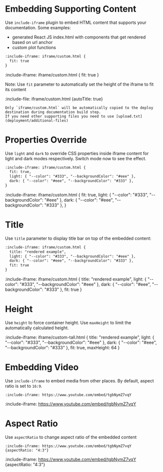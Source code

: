 # Embedding Supporting Content

Use `include-iframe` plugin to embed HTML content that supports your documentation. Some examples:
* generated React JS index.html with components that get rendered based on url anchor
* custom plot functions

```markdown {highlight: "fit: true"}
:include-iframe: iframe/custom.html {
  fit: true
}
```

:include-iframe: iframe/custom.html {
  fit: true
}

Note: Use `fit` parameter to automatically set the height of the iframe to fit its content

:include-file: iframe/custom.html {autoTitle: true}

```attention-warning
Only `iframe/custom.html` will be automatically copied to the deploy destination during documentation build step. 
If you need other supporting files you need to use [upload.txt](deployment/additional-files)
```

# Properties Override

Use `light` and `dark` to override CSS properties inside iframe content for light and dark modes respectively.
Switch mode now to see the effect.

```markdown
:include-iframe: iframe/custom.html {
  fit: true,
  light: { "--color": "#333", "--backgroundColor": "#eee" },
  dark: { "--color": "#eee", "--backgroundColor": "#333" },
}
```

:include-iframe: iframe/custom.html {
  fit: true,
  light: { "--color": "#333", "--backgroundColor": "#eee" },
  dark: { "--color": "#eee", "--backgroundColor": "#333" },
}

# Title

Use `title` parameter to display title bar on top of the embedded content:

```markdown {highlight: "title"}
:include-iframe: iframe/custom.html {
  title: "rendered example",
  light: { "--color": "#333", "--backgroundColor": "#eee" },
  dark: { "--color": "#eee", "--backgroundColor": "#333" },
  fit: true
}
```

:include-iframe: iframe/custom.html {
  title: "rendered example",
  light: { "--color": "#333", "--backgroundColor": "#eee" },
  dark: { "--color": "#eee", "--backgroundColor": "#333" },
  fit: true
}

# Height

Use `height` to force container height. Use `maxHeight` to limit the automatically calculated height.

:include-iframe: iframe/custom-tall.html {
   title: "rendered example",
   light: { "--color": "#333", "--backgroundColor": "#eee" },
   dark: { "--color": "#eee", "--backgroundColor": "#333" },
   fit: true,
   maxHeight: 64
}

# Embedding Video

Use `include-iframe` to embed media from other places. By default, aspect ratio is set to `16:9`.

    :include-iframe: https://www.youtube.com/embed/tgbNymZ7vqY

:include-iframe: https://www.youtube.com/embed/tgbNymZ7vqY

# Aspect Ratio

Use `aspectRatio` to change aspect ratio of the embedded content

    :include-iframe: https://www.youtube.com/embed/tgbNymZ7vqY {aspectRatio: "4:3"}

:include-iframe: https://www.youtube.com/embed/tgbNymZ7vqY {aspectRatio: "4:3"}
